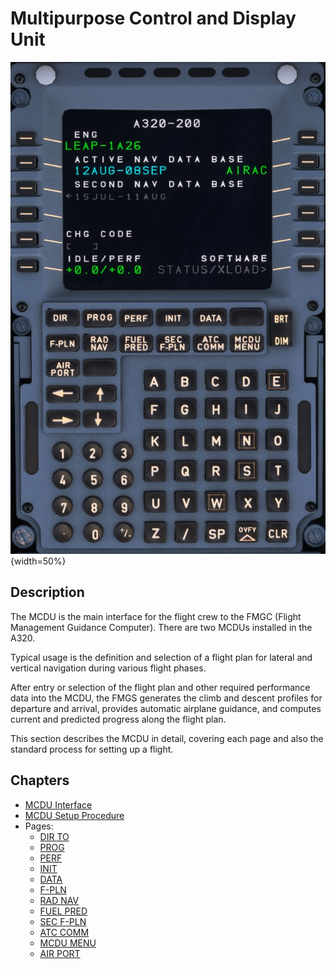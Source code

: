 # Multipurpose Control and Display Unit

![Multipurpose Control and Display Unit](../../assets/a32nx-briefing/mcdu/mcdu-001.jpg "Multipurpose Control and Display Unit"){width=50%}

## Description

The MCDU is the main interface for the flight crew to the FMGC (Flight Management Guidance Computer). There are two MCDUs installed in the A320.

Typical usage is the definition and selection of a flight plan for lateral and vertical navigation during various flight phases.

After entry or selection of the flight plan and other required performance data into the MCDU, the FMGS generates the climb and descent profiles for departure and arrival, provides automatic airplane guidance, and computes current and predicted progress along the flight plan.

This section describes the MCDU in detail, covering each page and also the standard process for setting up a flight.

## Chapters

- [MCDU Interface](interface.md)
- [MCDU Setup Procedure]()
- Pages:
    - [DIR TO]()
    - [PROG]()
    - [PERF]()
    - [INIT]()
    - [DATA]()
    - [F-PLN]()
    - [RAD NAV]()
    - [FUEL PRED]()
    - [SEC F-PLN]()
    - [ATC COMM]()
    - [MCDU MENU]()
    - [AIR PORT]()
